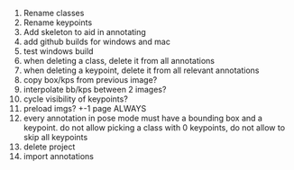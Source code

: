 1. Rename classes
2. Rename keypoints
3. Add skeleton to aid in annotating
4. add github builds for windows and mac
5. test windows build
6. when deleting a class, delete it from all annotations
7. when deleting a keypoint, delete it from all relevant annotations
8. copy box/kps from previous image?
9. interpolate bb/kps between 2 images? 
10. cycle visibility of keypoints?
11. preload imgs? +-1 page ALWAYS
12. every annotation in pose mode must have a bounding box and a keypoint. do not allow picking a class with 0 keypoints, do not allow to skip all keypoints
13. delete project
14. import annotations
